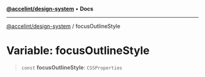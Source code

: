 [**@accelint/design-system**](../README.md) • **Docs**

***

[@accelint/design-system](../README.md) / focusOutlineStyle

# Variable: focusOutlineStyle

> `const` **focusOutlineStyle**: `CSSProperties`
